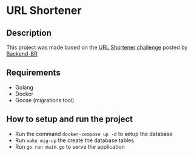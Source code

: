# URL Shortener

## Description 
This project was made based on the [URL Shortener challenge](https://github.com/backend-br/desafios/tree/master/1%20-%20Easy/Encurtador%20de%20URL) posted by [Backend-BR](https://github.com/backend-br)

## Requirements
- Golang
- Docker
- Goose (migrations tool)

## How to setup and run the project
- Run the command `docker-compose up -d` to setup the database
- Run `make mig-up` the create the database tables
- Run `go run main.go` to serve the application
